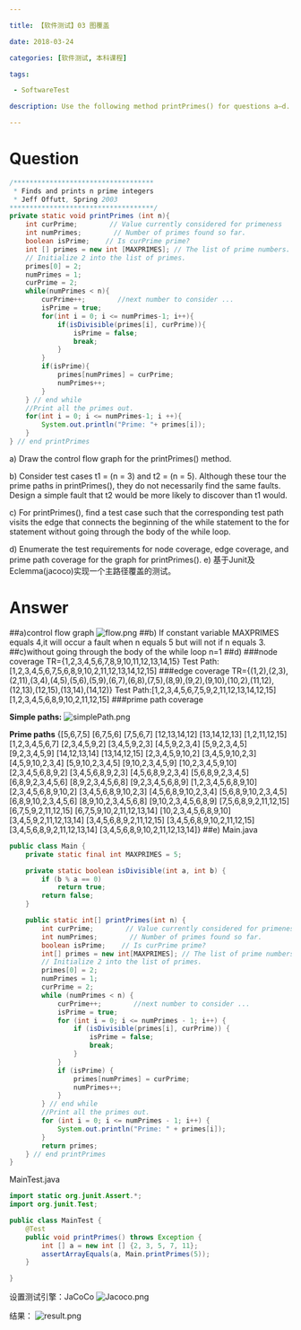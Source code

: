 ```yaml
---

title: 【软件测试】03 图覆盖

date: 2018-03-24

categories: [软件测试, 本科课程]

tags: 

 - SoftwareTest

description: Use the following method printPrimes() for questions a–d. 并基于Junit及Eclemma(jacoco)实现一个主路径覆盖的测试。

---
```



# Question

```java
/***********************************
 * Finds and prints n prime integers
 * Jeff Offutt, Spring 2003
************************************/
private static void printPrimes (int n){
    int curPrime;        // Value currently considered for primeness
    int numPrimes;        // Number of primes found so far.
    boolean isPrime;    // Is curPrime prime?
    int [] primes = new int [MAXPRIMES]; // The list of prime numbers.
    // Initialize 2 into the list of primes.
    primes[0] = 2;
    numPrimes = 1;
    curPrime = 2;
    while(numPrimes < n){
        curPrime++;        //next number to consider ...
        isPrime = true;
        for(int i = 0; i <= numPrimes-1; i++){
            if(isDivisible(primes[i], curPrime)){
                isPrime = false;
                break;
            }
        }
        if(isPrime){
            primes[numPrimes] = curPrime;
            numPrimes++;
        }
    } // end while
    //Print all the primes out.
    for(int i = 0; i <= numPrimes-1; i ++){
        System.out.println("Prime: "+ primes[i]);
    }
} // end printPrimes
```
a) Draw the control flow graph for the printPrimes() method.

b) Consider test cases t1 = (n = 3) and t2 = (n = 5). Although these tour the prime paths in printPrimes(), they do not necessarily find the same faults. Design a simple fault that t2 would be more likely to discover than t1 would.

c) For printPrimes(), find a test case such that the corresponding test path visits the edge that connects the beginning of the while statement to the for statement without going through the body of the while loop.

d) Enumerate the test requirements for node coverage, edge coverage, and prime path coverage for the graph for printPrimes().
e) 基于Junit及Eclemma(jacoco)实现一个主路径覆盖的测试。
# Answer
##a)control flow graph
![flow.png](/images/STH3/flow.png)
##b)
If constant variable MAXPRIMES equals 4,it will occur a fault when n equals 5 but will not if n equals 3.
##c)without going through the body of the while loop
n=1
##d)
###node coverage
TR={1,2,3,4,5,6,7,8,9,10,11,12,13,14,15}
Test Path:[1,2,3,4,5,6,7,5,6,8,9,10,2,11,12,13,14,12,15]
###edge coverage
TR={(1,2),(2,3),(2,11),(3,4),(4,5),(5,6),(5,9),(6,7),(6,8),(7,5),(8,9),(9,2),(9,10),(10,2),(11,12),(12,13),(12,15),(13,14),(14,12)}
Test Path:[1,2,3,4,5,6,7,5,9,2,11,12,13,14,12,15] [1,2,3,4,5,6,8,9,10,2,11,12,15]
###prime path coverage

**Simple paths:**
![simplePath.png](/images/STH3/simplePath.png)


**Prime paths**
{[5,6,7,5]
[6,7,5,6]
[7,5,6,7] 
[12,13,14,12]
[13,14,12,13]
[1,2,11,12,15] 
[1,2,3,4,5,6,7]
[2,3,4,5,9,2]
[3,4,5,9,2,3] 
[4,5,9,2,3,4]
[5,9,2,3,4,5]
[9,2,3,4,5,9] 
[14,12,13,14]
[13,14,12,15]
[2,3,4,5,9,10,2]
[3,4,5,9,10,2,3]
[4,5,9,10,2,3,4]
[5,9,10,2,3,4,5]
[9,10,2,3,4,5,9]
[10,2,3,4,5,9,10]
[2,3,4,5,6,8,9,2]
[3,4,5,6,8,9,2,3]
[4,5,6,8,9,2,3,4] 
[5,6,8,9,2,3,4,5]
[6,8,9,2,3,4,5,6] 
[8,9,2,3,4,5,6,8]
[9,2,3,4,5,6,8,9]
[1,2,3,4,5,6,8,9,10]
[2,3,4,5,6,8,9,10,2]
[3,4,5,6,8,9,10,2,3]
[4,5,6,8,9,10,2,3,4] 
[5,6,8,9,10,2,3,4,5]
[6,8,9,10,2,3,4,5,6]
[8,9,10,2,3,4,5,6,8]
[9,10,2,3,4,5,6,8,9]
[7,5,6,8,9,2,11,12,15] 
[6,7,5,9,2,11,12,15] 
[6,7,5,9,10,2,11,12,13,14]
[10,2,3,4,5,6,8,9,10]
[3,4,5,9,2,11,12,13,14]
[3,4,5,6,8,9,2,11,12,15]
[3,4,5,6,8,9,10,2,11,12,15]
[3,4,5,6,8,9,2,11,12,13,14]
[3,4,5,6,8,9,10,2,11,12,13,14]}
##e)
Main.java
```java
public class Main {
    private static final int MAXPRIMES = 5;

    private static boolean isDivisible(int a, int b) {
        if (b % a == 0)
            return true;
        return false;
    }

    public static int[] printPrimes(int n) {
        int curPrime;        // Value currently considered for primeness
        int numPrimes;        // Number of primes found so far.
        boolean isPrime;    // Is curPrime prime?
        int[] primes = new int[MAXPRIMES]; // The list of prime numbers.
        // Initialize 2 into the list of primes.
        primes[0] = 2;
        numPrimes = 1;
        curPrime = 2;
        while (numPrimes < n) {
            curPrime++;        //next number to consider ...
            isPrime = true;
            for (int i = 0; i <= numPrimes - 1; i++) {
                if (isDivisible(primes[i], curPrime)) {
                    isPrime = false;
                    break;
                }
            }
            if (isPrime) {
                primes[numPrimes] = curPrime;
                numPrimes++;
            }
        } // end while
        //Print all the primes out.
        for (int i = 0; i <= numPrimes - 1; i++) {
            System.out.println("Prime: " + primes[i]);
        }
        return primes;
    } // end printPrimes
}
```
MainTest.java
```java
import static org.junit.Assert.*;
import org.junit.Test;

public class MainTest {
    @Test
    public void printPrimes() throws Exception {
        int [] a = new int [] {2, 3, 5, 7, 11};
        assertArrayEquals(a, Main.printPrimes(5));
    }

}
```

设置测试引擎：JaCoCo
![Jacoco.png](/images/STH3/Jacoco.png)

结果：
![result.png](/images/STH3/result.png)


